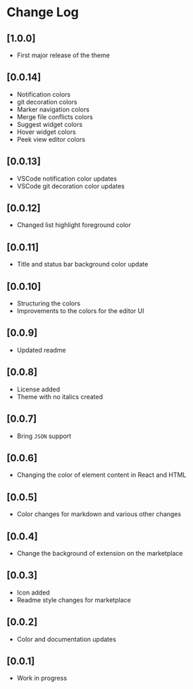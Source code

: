 # Change Log

## [1.0.0]

- First major release of the theme

## [0.0.14]

- Notification colors
- git decoration colors
- Marker navigation colors
- Merge file conflicts colors
- Suggest widget colors
- Hover widget colors
- Peek view editor colors

## [0.0.13]

- VSCode notification color updates
- VSCode git decoration color updates

## [0.0.12]

- Changed list highlight foreground color

## [0.0.11]

- Title and status bar background color update

## [0.0.10]

- Structuring the colors
- Improvements to the colors for the editor UI

## [0.0.9]

- Updated readme

## [0.0.8]

- License added
- Theme with no italics created

## [0.0.7]

- Bring `JSON` support

## [0.0.6]

- Changing the color of element content in React and HTML

## [0.0.5]

- Color changes for markdown and various other changes

## [0.0.4]

- Change the background of extension on the marketplace

## [0.0.3]

- Icon added
- Readme style changes for marketplace

## [0.0.2]

- Color and documentation updates

## [0.0.1]

- Work in progress
